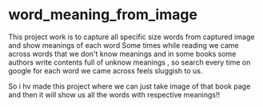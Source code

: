 # word_meaning_from_image
This project work is to capture all specific size words from captured image and show meanings of each word
Some times while reading we came across words that we don't know meanings and in some books some authors 
write contents full of unknow meanings , so search every time on google for each word we came across feels
sluggish to us.

So i hv made this project where we can just take image of that book page and then it will
show us all the words with respective meanings!!
